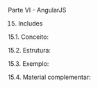 Parte VI - AngularJS

15. Includes

15.1. Conceito:

15.2. Estrutura:

15.3. Exemplo:

15.4. Material complementar:
